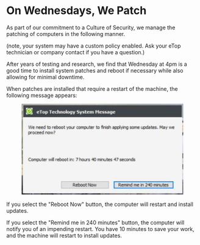 # On Wednesdays, We Patch

As part of our commitment to a Culture of Security, we manage the patching of computers in the following manner.&#x20;

(note, your system may have a custom policy enabled. Ask your eTop technician or company contact if you have a question.)

After years of testing and research, we find that Wednesday at 4pm is a good time to install system patches and reboot if necessary while also allowing for minimal downtime.&#x20;

When patches are installed that require a restart of the machine, the following message appears:

<figure><img src="../../../.gitbook/assets/image (4) (3).png" alt=""><figcaption></figcaption></figure>

If you select the "Reboot Now" button, the computer will restart and install updates.&#x20;

If you select the "Remind me in 240 minutes" button, the computer will notify you of an impending restart. You have 10 minutes to save your work, and the machine will restart to install updates.&#x20;
